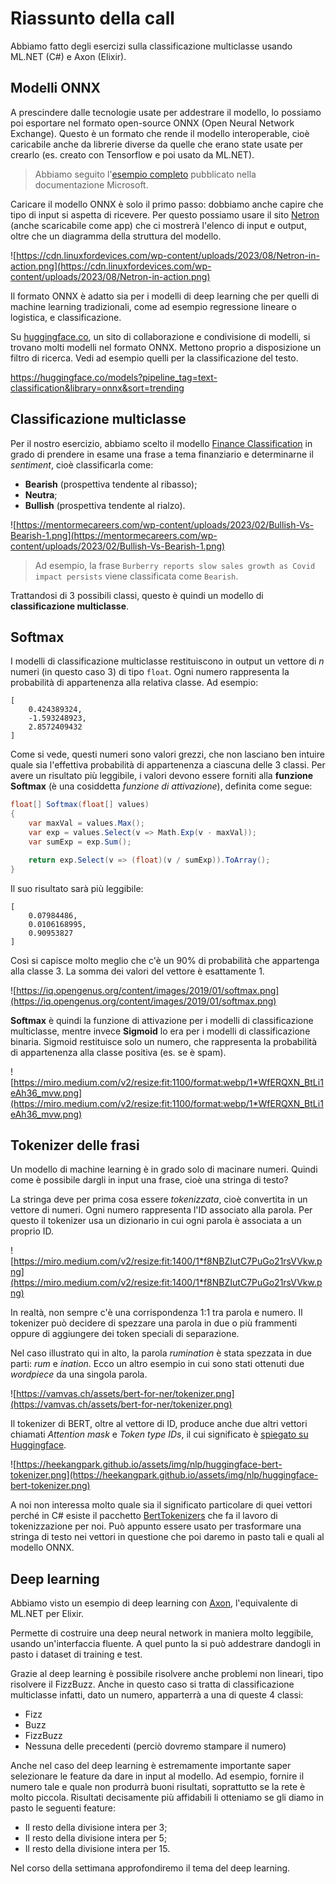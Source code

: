 # Riassunto della call

Abbiamo fatto degli esercizi sulla classificazione multiclasse usando ML.NET (C#) e Axon (Elixir).

## Modelli ONNX

A prescindere dalle tecnologie usate per addestrare il modello, lo possiamo poi esportare nel formato open-source ONNX (Open Neural Network Exchange). Questo è un formato che rende il modello interoperable, cioè caricabile anche da librerie diverse da quelle che erano state usate per crearlo (es. creato con Tensorflow e poi usato da ML.NET).

> Abbiamo seguito l'[esempio completo](https://learn.microsoft.com/en-us/azure/machine-learning/how-to-use-automl-onnx-model-dotnet) pubblicato nella documentazione Microsoft.

Caricare il modello ONNX è solo il primo passo: dobbiamo anche capire che tipo di input si aspetta di ricevere. Per questo possiamo usare il sito [Netron](https://netron.app/) (anche scaricabile come app) che ci mostrerà l'elenco di input e output, oltre che un diagramma della struttura del modello.

![https://cdn.linuxfordevices.com/wp-content/uploads/2023/08/Netron-in-action.png](https://cdn.linuxfordevices.com/wp-content/uploads/2023/08/Netron-in-action.png)


Il formato ONNX è adatto sia per i modelli di deep learning che per quelli di machine learning tradizionali, come ad esempio regressione lineare o logistica, e classificazione.

Su [huggingface.co](huggingface.co), un sito di collaborazione e condivisione di modelli, si trovano molti modelli nel formato ONNX. Mettono proprio a disposizione un filtro di ricerca. Vedi ad esempio quelli per la classificazione del testo.

https://huggingface.co/models?pipeline_tag=text-classification&library=onnx&sort=trending

## Classificazione multiclasse
Per il nostro esercizio, abbiamo scelto il modello [Finance Classification](https://huggingface.co/nickmuchi/sec-bert-finetuned-finance-classification) in grado di prendere in esame una frase a tema finanziario e determinarne il _sentiment_, cioè classificarla come:
 - **Bearish** (prospettiva tendente al ribasso);
 - **Neutra**;
 - **Bullish** (prospettiva tendente al rialzo).

 ![https://mentormecareers.com/wp-content/uploads/2023/02/Bullish-Vs-Bearish-1.png](https://mentormecareers.com/wp-content/uploads/2023/02/Bullish-Vs-Bearish-1.png)

 > Ad esempio, la frase `Burberry reports slow sales growth as Covid impact persists` viene classificata come `Bearish`.
 
 Trattandosi di 3 possibili classi, questo è quindi un modello di **classificazione multiclasse**.

## Softmax
I modelli di classificazione multiclasse restituiscono in output un vettore di _n_ numeri (in questo caso 3) di tipo `float`. Ogni numero rappresenta la probabilità di appartenenza alla relativa classe. Ad esempio:

```
[
    0.424389324,
    -1.593248923,
    2.8572409432
]
```

Come si vede, questi numeri sono valori grezzi, che non lasciano ben intuire quale sia l'effettiva probabilità di appartenenza a ciascuna delle 3 classi. Per avere un risultato più leggibile, i valori devono essere forniti alla **funzione Softmax** (è una cosiddetta *funzione di attivazione*), definita come segue:

``` csharp
float[] Softmax(float[] values)
{
    var maxVal = values.Max();
    var exp = values.Select(v => Math.Exp(v - maxVal));
    var sumExp = exp.Sum();

    return exp.Select(v => (float)(v / sumExp)).ToArray();
}
```

Il suo risultato sarà più leggibile:
```
[
    0.07984486,
    0.0106168995,
    0.90953827
]
```

Così si capisce molto meglio che c'è un 90% di probabilità che appartenga alla classe 3. La somma dei valori del vettore è esattamente 1.

![https://iq.opengenus.org/content/images/2019/01/softmax.png](https://iq.opengenus.org/content/images/2019/01/softmax.png)

**Softmax** è quindi la funzione di attivazione per i modelli di classificazione multiclasse, mentre invece **Sigmoid** lo era per i modelli di classificazione binaria. Sigmoid restituisce solo un numero, che rappresenta la probabilità di appartenenza alla classe positiva (es. se è spam).

![https://miro.medium.com/v2/resize:fit:1100/format:webp/1*WfERQXN_BtLi1eAh36_mvw.png](https://miro.medium.com/v2/resize:fit:1100/format:webp/1*WfERQXN_BtLi1eAh36_mvw.png)

## Tokenizer delle frasi
Un modello di machine learning è in grado solo di macinare numeri. Quindi come è possibile dargli in input una frase, cioè una stringa di testo?

La stringa deve per prima cosa essere *tokenizzata*, cioè convertita in un vettore di numeri. Ogni numero rappresenta l'ID associato alla parola. Per questo il tokenizer usa un dizionario in cui ogni parola è associata a un proprio ID.

![https://miro.medium.com/v2/resize:fit:1400/1*f8NBZIutC7PuGo21rsVVkw.png](https://miro.medium.com/v2/resize:fit:1400/1*f8NBZIutC7PuGo21rsVVkw.png)

In realtà, non sempre c'è una corrispondenza 1:1 tra parola e numero. Il tokenizer può decidere di spezzare una parola in due o più frammenti oppure di aggiungere dei token speciali di separazione.

Nel caso illustrato qui in alto, la parola _rumination_ è stata spezzata in due parti: _rum_ e _ination_. Ecco un altro esempio in cui sono stati ottenuti due _wordpiece_ da una singola parola.

![https://vamvas.ch/assets/bert-for-ner/tokenizer.png](https://vamvas.ch/assets/bert-for-ner/tokenizer.png)

Il tokenizer di BERT, oltre al vettore di ID, produce anche due altri vettori chiamati _Attention mask_ e _Token type IDs_, il cui significato è [spiegato su Huggingface](https://huggingface.co/transformers/v3.2.0/glossary.html#attention-mask).

![https://heekangpark.github.io/assets/img/nlp/huggingface-bert-tokenizer.png](https://heekangpark.github.io/assets/img/nlp/huggingface-bert-tokenizer.png)

A noi non interessa molto quale sia il significato particolare di quei vettori perché in C# esiste il pacchetto [BertTokenizers](https://github.com/NMZivkovic/BertTokenizers) che fa il lavoro di tokenizzazione per noi. Può appunto essere usato per trasformare una stringa di testo nei vettori in questione che poi daremo in pasto tali e quali al modello ONNX.

## Deep learning

Abbiamo visto un esempio di deep learning con [Axon](https://hexdocs.pm/axon/Axon.html), l'equivalente di ML.NET per Elixir.

Permette di costruire una deep neural network in maniera molto leggibile, usando un'interfaccia fluente. A quel punto la si può addestrare dandogli in pasto i dataset di training e test.

Grazie al deep learning è possibile risolvere anche problemi non lineari, tipo risolvere il FizzBuzz. Anche in questo caso si tratta di classificazione multiclasse infatti, dato un numero, apparterrà a una di queste 4 classi:

 - Fizz
 - Buzz
 - FizzBuzz
 - Nessuna delle precedenti (perciò dovremo stampare il numero)

Anche nel caso del deep learning è estremamente importante saper selezionare le feature da dare in input al modello. Ad esempio, fornire il numero tale e quale non produrrà buoni risultati, soprattutto se la rete è molto piccola. Risultati decisamente più affidabili li otteniamo se gli diamo in pasto le seguenti feature:
 - Il resto della divisione intera per 3;
 - Il resto della divisione intera per 5;
 - Il resto della divisione intera per 15.

Nel corso della settimana approfondiremo il tema del deep learning.